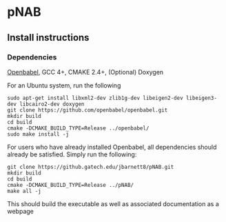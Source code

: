 # pNAB

## Install instructions

### Dependencies
[Openbabel](https://github.com/openbabel/openbabel), GCC 4+, CMAKE 2.4+, 
(Optional) Doxygen

For an Ubuntu system, run the following
```
sudo apt-get install libxml2-dev zlib1g-dev libeigen2-dev libeigen3-dev libcairo2-dev doxygen
git clone https://github.com/openbabel/openbabel.git
mkdir build
cd build
cmake -DCMAKE_BUILD_TYPE=Release ../openbabel/
sudo make install -j
```
For users who have already installed Openbabel, all dependencies should already be satisfied. Simply run the following:
```
git clone https://github.gatech.edu/jbarnett8/pNAB.git
mkdir build
cd build
cmake -DCMAKE_BUILD_TYPE=Release ../pNAB/
make all -j
```
This should build the executable as well as associated documentation as a webpage
